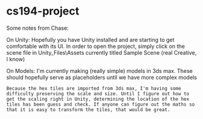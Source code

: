 # cs194-project

Some notes from Chase:

On Unity:
	Hopefully you have Unity installed and are starting to get comfortable with its UI.
	In order to open the project, simply click on the scene file in Unity_Files\Assets currently titled Sample Scene (real Creative, I know)

On Models:
	I'm currently making (really simple) models in 3ds max. These should hopefully serve as placeholders until we have more complex models

	Because the hex tiles are imported from 3ds max, I'm having some difficulty preserving the scale and size. Until I figure out how to get the scaling right in Unity, determining the location of the hex tiles has been guess and check. If anyone can figure out the maths so that it is easy to transform the tiles, that would be great.